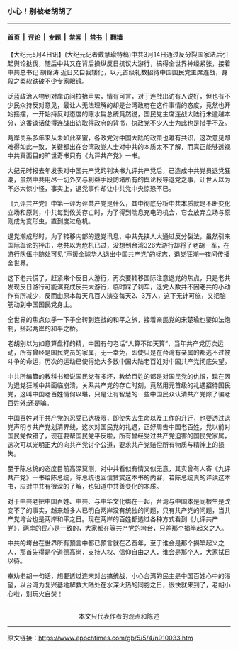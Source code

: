### 小心！别被老胡胡了

---

#### [首页](../../../..?n910033) &nbsp;|&nbsp; [评论](../../../../../epoch-comment?n910033) &nbsp;|&nbsp; [专题](../../../../../epoch-special?n910033) &nbsp;|&nbsp; [禁闻](../../../../../epoch-news?n910033) &nbsp;|&nbsp; [禁书](../../../../../books?n910033) &nbsp;|&nbsp; [翻墙](https://github.com/gfw-breaker/nogfw/blob/master/README.md?n910033)


<div class="post_content" id="artbody" itemprop="articleBody">
 <!-- article content begin -->
 <p>
  【大纪元5月4日讯】(大纪元记者戴慧瑜特稿)中共3月14日通过反分裂国家法后引起舆论挞伐，随后中共又在背后操纵反日抗议大游行，搞得全世界神经紧张，接着中共总书记
  <ok href="https://www.epochtimes.com/gb/tag/%E8%83%A1%E9%94%A6%E6%B6%9B.html">
   胡锦涛
  </ok>
  近日又自我矮化，以元首级礼数招待中国国民党主席连战，身段之柔软跌破不少专家眼镜。
 </p>
 <p>
  泛蓝政治人物到对岸访问拉抬声势，情有可言，对于连战出访有人说好，但也有不少民众持反对意见，最让人无法理解的却是台湾政府在这件事情的态度，竟然也开始摇摆，一开始持反对态度的陈水扁总统竟然说，国民党主席连战大陆行未逾越本分，这番谈话使得连战出访取得政府的背书，执政党不少人士为此也是措手不及。
 </p>
 <p>
  两岸关系多年来从未如此亲蜜，各政党对中国大陆的政策也难有共识，这次意见却难得如此一致，关键都出在台湾政党人士对中共的本质太不了解，而真正能够透视中共真面目的旷世奇书只有《九评共产党》一书。
 </p>
 <p>
  大纪元时报去年发表对中国共产党的判决书九评共产党后，已造成中共党员退党狂潮，虽然中共用尽一切外交与利益手段防堵所有的舆论报导退党之事，让世人以为不必大惊小怪，事实上，退党事件却让中共党中央惊恐不已。
 </p>
 <p>
  《九评共产党》中第一评为评共产党是什么，其中彻底分析中共本质就是不断变化立场和原则，中共每到攸关存亡时，为了得到喘息充电的机会，它会放弃立场与原则成为变形虫，直到度过危机。
 </p>
 <p>
  退党潮成形时，为了转移内部的退党讯息，中共先挟人大通过反分裂法，虽然引来国际舆论的抨击，老共以为危机已过，没想到台湾326大游行却将了老胡一军，在游行队伍中随处可见“声援全球华人退出中国共产党”的标志，退党狂潮一夜间传播全世界。
 </p>
 <p>
  这下老共慌了，赶紧来个反日大游行，再次要转移国际注意退党的焦点，只是老共发现反日游行可能演变成反共大游行，临时踩了刹车，退党人数并不因老共的小动作有所减少，反而由原本每天几百人演变每天2、3万人，这下无计可施，又把脑筋动到中国国民党身上。
 </p>
 <p>
  全世界的焦点似乎一下子全转到连战的和平之旅，接着亲民党的宋楚瑜也要如法炮制，搭起两岸的和平之桥。
 </p>
 <p>
  老胡别以为如意算盘打的精，中国有句老话“人算不如天算”，当年共产党历次运动，所有曾经是国民党员的家属，无一幸免，即使只是在台湾有亲属的都逃不过被斗争的命运，历次的运动已使得绝大多数中国大陆老百姓对中国共产党彻底失望。
 </p>
 <p>
  中共所编纂的教科书都说国民党有多坏，教给百姓的都是对国民党的仇恨，现在因为退党狂潮中共面临崩溃，关系共产党的存亡时刻，竟然用元首级的礼遇招待国民党，这叫中国老百姓情何以堪，只是让有智慧的一些中国民众认清共产党除了骗老百姓外;还是骗。
 </p>
 <p>
  中国百姓对于共产党的忍受已达极限，即使失去生命以及工作的升迁，也要透过退党声明与共产党划清界线，这次对国民党的礼遇，正好周告中国老百姓，党以前对国民党做错了，现在要帮国民党平反啦，所有曾经受过共产党迫害的国民党家属，这次可以光明正大的向共产党讨个公道，要求共产党赔偿所有物质与精神上的损失。
 </p>
 <p>
  至于陈总统的态度目前高深莫测，对中共看似有情又似无意，其实曾有人寄《九评共产党》一书给陈总统，陈总统也回信赞赏这本书的内容，若陈总统真的详读这本书，应对中共有很深的了解，也知道中共善变化的本质。
 </p>
 <p>
  对于中共老把中国百姓、中共、与中华文化绑在一起，台湾与中国本是同根生是改变不了的事实，越来越多人已明白两岸没有统独的问题，只有共产党的问题，当共产党垮台也是两岸和平之日。现在两岸的百姓都透过各种方式看到《九评共产党》，两岸的民心是一致的，大家都在等共产党的垮台，只差那个揭竿起义之人。
 </p>
 <p>
  中共的垮台在世界所有预言中都已预言就在乙酉年，至于谁会是那个揭竿起义之人，那首先得是个道德高尚，支持人权、信仰自由之人，谁会是那个人，大家拭目以待。
 </p>
 <p>
  奉劝老胡一句话，想要透过连宋对台搞统战，小心台湾的民主是中国百姓心中的渴望，以台湾为复兴基地解救大陆处在水深火热的同胞之日，很快就来到了，老胡小心啦，别玩火自焚！
  <br/>
  <font color="#ffffff">
   (http://www.dajiyuan.com)
  </font>
  <br/>
  <center>
   <font class="GY16">
    本文只代表作者的观点和陈述
   </font>
  </center>
 </p>
 <!-- article content end -->
 <div id="below_article_ad">
 </div>
</div>


---

原文链接：https://www.epochtimes.com/gb/5/5/4/n910033.htm